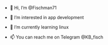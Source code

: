 - 👋 Hi, I’m @Fischman71
- 👀 I’m interested in app development
- 🌱 I’m currently learning linux

- 📫 You can reach me on Telegram @KB_fisch

<!---
Fischman71/Fischman71 is a ✨ special ✨ repository because its `README.md` (this file) appears on your GitHub profile.
You can click the Preview link to take a look at your changes.
--->
